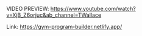 VIDEO PREVIEW: https://www.youtube.com/watch?v=XjB_Z6orjuc&ab_channel=TWallace

Link: https://gym-program-builder.netlify.app/
